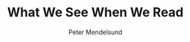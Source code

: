 ---
title: "What We See When We Read"
subtitle: ""
description: ""
layout: book
author: Peter Mendelsund
started: 2016-05-12
read: 2016-01-01
status: read
rating: 4
color: 
cover: 
pages: 425
progress: 0
link: 
---